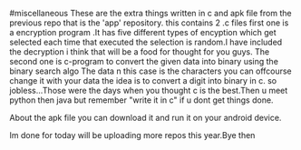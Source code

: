 #miscellaneous
These are the extra things written in c and apk file from the previous repo that is the 'app' repository.
this contains 2 .c files
first one is a encryption program .It has five different types of encyption which get selected each time that executed the selection is random.I have included the decryption i think that will be a food for thought for you guys.
The second one is c-program to convert the given data into binary using the binary search algo The data n this case is the characters you can offcourse change it with your data the idea is to convert a digit into binary in c.
so jobless...Those were the days when you thought c is the best.Then u meet python then java but remember "write it in c" if u dont get things done.

About the apk file you can download it and run it on your android device.
 
Im done for today will be uploading more repos this year.Bye then
